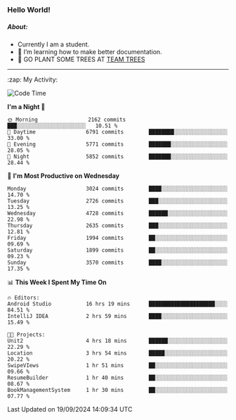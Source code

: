 ### Hello World!

##### About:
- Currently I am a student.
- 🌱 I’m learning how to make better documentation.
- 🌱 GO PLANT SOME TREES AT [TEAM TREES](https://teamtrees.org/)

---
  <summary>:zap: My Activity:</summary>
  
<!--START_SECTION:waka-->
![Code Time](http://img.shields.io/badge/Code%20Time-1%2C472%20hrs%2029%20mins-blue)

**I'm a Night 🦉** 

```text
🌞 Morning                2162 commits        ███░░░░░░░░░░░░░░░░░░░░░░   10.51 % 
🌆 Daytime                6791 commits        ████████░░░░░░░░░░░░░░░░░   33.00 % 
🌃 Evening                5771 commits        ███████░░░░░░░░░░░░░░░░░░   28.05 % 
🌙 Night                  5852 commits        ███████░░░░░░░░░░░░░░░░░░   28.44 % 
```
📅 **I'm Most Productive on Wednesday** 

```text
Monday                   3024 commits        ████░░░░░░░░░░░░░░░░░░░░░   14.70 % 
Tuesday                  2726 commits        ███░░░░░░░░░░░░░░░░░░░░░░   13.25 % 
Wednesday                4728 commits        ██████░░░░░░░░░░░░░░░░░░░   22.98 % 
Thursday                 2635 commits        ███░░░░░░░░░░░░░░░░░░░░░░   12.81 % 
Friday                   1994 commits        ██░░░░░░░░░░░░░░░░░░░░░░░   09.69 % 
Saturday                 1899 commits        ██░░░░░░░░░░░░░░░░░░░░░░░   09.23 % 
Sunday                   3570 commits        ████░░░░░░░░░░░░░░░░░░░░░   17.35 % 
```


📊 **This Week I Spent My Time On** 

```text
🔥 Editors: 
Android Studio           16 hrs 19 mins      █████████████████████░░░░   84.51 % 
IntelliJ IDEA            2 hrs 59 mins       ████░░░░░░░░░░░░░░░░░░░░░   15.49 % 

🐱‍💻 Projects: 
Unit2                    4 hrs 18 mins       ██████░░░░░░░░░░░░░░░░░░░   22.29 % 
Location                 3 hrs 54 mins       █████░░░░░░░░░░░░░░░░░░░░   20.22 % 
SwipeVIews               1 hr 51 mins        ██░░░░░░░░░░░░░░░░░░░░░░░   09.66 % 
ResumeBuilder            1 hr 40 mins        ██░░░░░░░░░░░░░░░░░░░░░░░   08.67 % 
BookManagementSystem     1 hr 30 mins        ██░░░░░░░░░░░░░░░░░░░░░░░   07.77 % 
```


 Last Updated on 19/09/2024 14:09:34 UTC
<!--END_SECTION:waka-->
